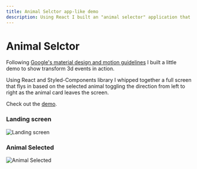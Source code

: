 ```yaml
---
title: Animal Selctor app-like demo
description: Using React I built an "animal selector" application that mimics googles material design recomendations.
---
```


# Animal Selctor

Following <a href="https://material.io/guidelines/motion/material-motion.html" target="_blank">Google's material design and motion guidelines</a> I built a little demo to show transform 3d events in action.

Using React and Styled-Components library I whipped together a full screen that flys in based on the selected animal toggling the direction from left to right as the animal card leaves the screen.

Check out the <a href="https://czaas.github.io/animal-selector/" target="_blank">demo</a>.

### Landing screen

![Landing screen](http://192.168.0.100:1111/images/animal-selector.jpg)

### Animal Selected

![Animal Selected](http://192.168.0.100:1111/images/animal-selector-open.jpg)